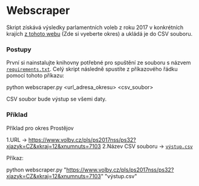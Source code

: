 # Webscraper

Skript získává výsledky parlamentních voleb z roku 2017 v konkrétních krajích [z tohoto webu](https://www.volby.cz/pls/ps2017nss/ps3?xjazyk=CZ) (Zde si vyeberte okres) a ukládá je do CSV souboru.

### Postupy

První si nainstalujte knihovny potřebné pro spuštění ze souboru s názvem [`requirements.txt`](./requirements.txt). Celý skript následně spustíte z příkazového řádku pomocí tohoto příkazu:

python webscraper.py <url_adresa_okresu> <csv_soubor>

CSV soubor bude výstup se všemi daty.

### Příklad

Příklad pro okres Prostějov

  1.URL -> https://www.volby.cz/pls/ps2017nss/ps32?xjazyk=CZ&xkraj=12&xnumnuts=7103
  2.Název CSV souboru -> [`výstup.csv`](./výstup.csv)

Příkaz:

  python webscraper.py "https://www.volby.cz/pls/ps2017nss/ps32?xjazyk=CZ&xkraj=12&xnumnuts=7103" "výstup.csv"
